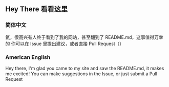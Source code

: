 ## Hey There 看看这里

### 简体中文
氦，很高兴有人终于看到了我的网站，甚至翻到了 README.md，这事值得万幸的
你可以在 Issue 里提出建议，或者直接 Pull Request（）

### American English
Hey there, I'm glad you came to my site and saw the README.md, it makes me excited!
You can make suggestions in the Issue, or just submit a Pull Request